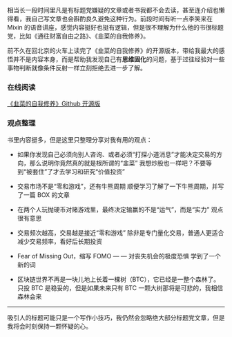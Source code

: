 相当长一段时间里凡是有标题党嫌疑的文章或者书我都不会去读，甚至连介绍也懒得看，我自己写文章也会斟酌良久避免这种行为。前段时间有听一点李笑来在 Mixin 的语音讲座，感觉内容挺好也挺有逻辑，但是很不理解为什么他的书很标题党，比如《通往财富自由之路》、《韭菜的自我修养》。

前不久在回北京的火车上读完了《韭菜的自我修养》的开源版本，带给我最大的感悟并不是内容本身，而是帮助我发现自己有**思维固化**的问题，基于过往经验对一些事物判断就像条件反射一样立刻拒绝去进一步了解。

### 在线阅读
[《韭菜的自我修养》Github 开源版](https://github.com/xiaolai/the-self-cultivation-of-leeks/blob/master/The-Self-Cultivation-of-Leeks-cn.md)

### 观点整理
书里内容挺多，但是这里只整理分享对我有用的观点：

- 如果你发现自己必须向别人咨询、或者必须“打探小道消息”才能决定交易的方向，那么说明你竟然真的就是根所谓的“韭菜” 
我想炒股也一样吧？不要等到“被套住”了才去学习和研究“价值投资”

- 交易市场不是“零和游戏”，还有牛熊周期
顺便学习了解了一下牛熊周期，并写了一篇 BOX 的文章

- 在两个人玩抛硬币对赌游戏里，最终决定输赢的不是“运气”，而是“实力”
观点很有意思

- 交易频次越高，交易越是接近“零和游戏”
除非是专门量化交易，普通人更适合减少交易频率，看好后长期投资

- Fear of Missing Out，缩写 FOMO — — 对丧失机会的极度恐惧
学到了一个新的词

- 区块链世界不再是一块儿地上长着一棵树（BTC），它已经是一整个森林了。
只投 BTC 是稳妥的，但是如果未来只有 BTC 一颗大树那将是可悲的，我相信森林会来

---

吸引人的标题可能只是一个写作小技巧，我仍然会忽略绝大部分标题党文章，但是我将会时刻保持一颗怀疑的心。










